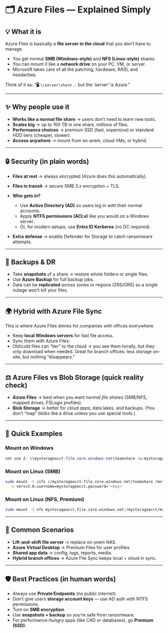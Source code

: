 # 🗂️ Azure Files — Explained Simply

## 💡 What it is

Azure Files is basically a **file server in the cloud** that you don’t have to manage.

- You get normal **SMB (Windows-style)** and **NFS (Linux-style)** shares.
- You can mount it like a **network drive** on your PC, VM, or server.
- Microsoft takes care of all the patching, hardware, RAID, and headaches.

Think of it as: “🖥️ `\\server\share` … but the ‘server’ is Azure.”

---

## ✨ Why people use it

- **Works like a normal file share** → users don’t need to learn new tools.
- **Scales big** → up to 100 TB in one share, millions of files.
- **Performance choices** → premium SSD (fast, expensive) or standard HDD tiers (cheaper, slower).
- **Access anywhere** → mount from on-prem, cloud VMs, or hybrid.

---

## 🔒 Security (in plain words)

- **Files at rest** → always encrypted (Azure does this automatically).
- **Files in transit** → secure SMB 3.x encryption + TLS.
- **Who gets in?**

  - Use **Active Directory (AD)** so users log in with their normal accounts.
  - Apply **NTFS permissions (ACLs)** like you would on a Windows server.
  - Or, for modern setups, use **Entra ID Kerberos** (no DC required).

- **Extra defense** → enable Defender for Storage to catch ransomware attempts.

---

## 🧯 Backups & DR

- Take **snapshots** of a share → restore whole folders or single files.
- Use **Azure Backup** for full backup jobs.
- Data can be **replicated** across zones or regions (ZRS/GRS) so a single outage won’t kill your files.

---

## 🌍 Hybrid with Azure File Sync

This is where Azure Files shines for companies with offices everywhere.

- Keep **local Windows servers** for fast file access.
- Sync them with Azure Files.
- Old/cold files can “tier” to the cloud → you see them locally, but they only download when needed.
  Great for branch offices: less storage on-site, but nothing “disappears.”

---

## ⚖️ Azure Files vs Blob Storage (quick reality check)

- **Azure Files** → best when you want _normal file shares_ (SMB/NFS, mapped drives, FSLogix profiles).
- **Blob Storage** → better for _cloud apps_, data lakes, and backups. (You don’t “map” blobs like a drive unless you use special tools.)

---

## 🧪 Quick Examples

### Mount on Windows

```powershell
net use Z: \\mystorageacct.file.core.windows.net\teamshare /u:mystorageacct <key>
```

### Mount on Linux (SMB)

```bash
sudo mount -t cifs //mystorageacct.file.core.windows.net/teamshare /mnt/teamshare \
  -o vers=3.0,username=mystorageacct,password='<key>'
```

### Mount on Linux (NFS, Premium)

```bash
sudo mount -t nfs mystorageacct.file.core.windows.net:/mystorageacct/mynfsshare /mnt/nfs
```

---

## 🧠 Common Scenarios

- **Lift-and-shift file server** → replace on-prem NAS.
- **Azure Virtual Desktop** → Premium Files for user profiles.
- **Shared app data** → config, logs, reports, media.
- **Hybrid branch offices** → Azure File Sync keeps local + cloud in sync.

---

## 🛡️ Best Practices (in human words)

- Always use **Private Endpoints** (no public internet).
- Don’t give users **storage account keys** — use AD auth with NTFS permissions.
- Turn on **SMB encryption**.
- Use **snapshots + backup** so you’re safe from ransomware.
- For performance-hungry apps (like CAD or databases), go **Premium (SSD)**.
